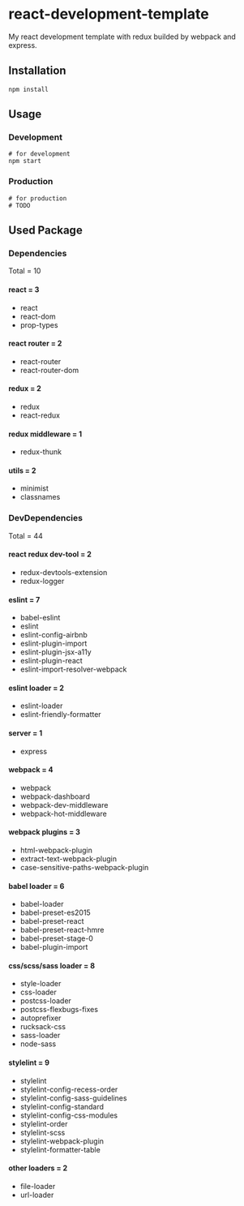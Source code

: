 # react-development-template
My react development template with redux builded by webpack and express.

## Installation
```shell=
npm install
```

## Usage
### Development
```shell=
# for development
npm start
```
### Production
```shell=
# for production
# TODO
```

## Used Package

### Dependencies
Total = 10

#### react = 3
- react
- react-dom
- prop-types

#### react router = 2
- react-router
- react-router-dom

#### redux = 2
- redux
- react-redux

#### redux middleware = 1
- redux-thunk

#### utils = 2
- minimist
- classnames


### DevDependencies
Total = 44

#### react redux dev-tool = 2
- redux-devtools-extension
- redux-logger

#### eslint = 7
- babel-eslint
- eslint
- eslint-config-airbnb
- eslint-plugin-import
- eslint-plugin-jsx-a11y
- eslint-plugin-react
- eslint-import-resolver-webpack

#### eslint loader = 2
- eslint-loader
- eslint-friendly-formatter

#### server = 1
- express

#### webpack = 4
- webpack
- webpack-dashboard
- webpack-dev-middleware
- webpack-hot-middleware

#### webpack plugins = 3
- html-webpack-plugin
- extract-text-webpack-plugin
- case-sensitive-paths-webpack-plugin

#### babel loader = 6
- babel-loader
- babel-preset-es2015
- babel-preset-react
- babel-preset-react-hmre
- babel-preset-stage-0
- babel-plugin-import

#### css/scss/sass loader = 8
- style-loader
- css-loader
- postcss-loader
- postcss-flexbugs-fixes
- autoprefixer
- rucksack-css
- sass-loader
- node-sass

#### stylelint = 9
- stylelint
- stylelint-config-recess-order
- stylelint-config-sass-guidelines
- stylelint-config-standard
- stylelint-config-css-modules
- stylelint-order
- stylelint-scss
- stylelint-webpack-plugin
- stylelint-formatter-table

#### other loaders = 2
- file-loader
- url-loader
